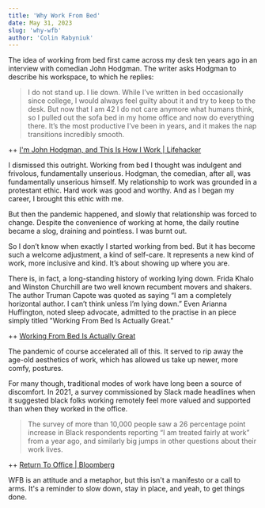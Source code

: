 ```yaml
---
title: 'Why Work From Bed'
date: May 31, 2023
slug: 'why-wfb'
author: 'Colin Rabyniuk'
---
```


The idea of working from bed first came across my desk ten years ago in an interview with comedian John Hodgman. The writer asks Hodgman to describe his workspace, to which he replies:

> I do not stand up. I lie down. While I’ve written in bed occasionally since college, I would always feel guilty about it and try to keep to the desk. But now that I am 42 I do not care anymore what humans think, so I pulled out the sofa bed in my home office and now do everything there. It’s the most productive I’ve been in years, and it makes the nap transitions incredibly smooth.

++ [I'm John Hodgman, and This Is How I Work | Lifehacker](https://lifehacker.com/im-john-hodgman-and-this-is-how-i-work-1442969880)

I dismissed this outright. Working from bed I thought was indulgent and frivolous, fundamentally unserious. Hodgman, the comedian, after all, was fundamentally unserious himself. My relationship to work was grounded in a protestant ethic. Hard work was good and worthy. And as I began my career, I brought this ethic with me.

But then the pandemic happened, and slowly that relationship was forced to change. Despite the convenience of working at home, the daily routine became a slog, draining and pointless. I was burnt out.

So I don’t know when exactly I started working from bed. But it has become such a welcome adjustment, a kind of self-care. It represents a new kind of work, more inclusive and kind. It’s about showing up where you are.

There is, in fact, a long-standing history of working lying down. Frida Khalo and Winston Churchill are two well known recumbent movers and shakers. The author Truman Capote was quoted as saying “I am a completely horizontal author. I can’t think unless I’m lying down.” Even Arianna Huffington, noted sleep advocate, admitted to the practise in an piece simply titled "Working From Bed Is Actually Great."

++ [Working From Bed Is Actually Great](https://www.nytimes.com/2020/12/31/style/working-from-bed.html?smid=nytcore-ios-share&referringSource=articleShare)

The pandemic of course accelerated all of this. It served to rip away the age-old aesthetics of work, which has allowed us take up newer, more comfy, postures.

For many though, traditional modes of work have long been a source of discomfort. In 2021, a survey commissioned by Slack made headlines when it suggested black folks working remotely feel more valued and supported than when they worked in the office.

> The survey of more than 10,000 people saw a 26 percentage point increase in Black respondents reporting “I am treated fairly at work” from a year ago, and similarly big jumps in other questions about their work lives.

++ [Return To Office | Bloomberg](https://www.bloomberg.com/news/articles/2021-10-05/return-to-office-black-workers-are-happier-more-valued-working-from-home#xj4y7vzkg)

WFB is an attitude and a metaphor, but this isn't a manifesto or a call to arms. It's a reminder to slow down, stay in place, and yeah, to get things done.
